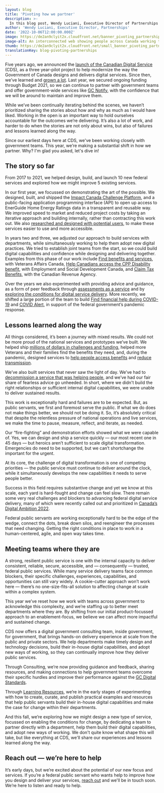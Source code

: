 ```yaml
---
layout: blog
title: 'Pivoting how we partner'
description: >-
  In this blog post, Wendy Luciani, Executive Director of Partnerships looks back at 5 years of working with teams across government to improve digital service delivery for people, and what lies ahead for our Partnerships team at the Canadian Digital Service. 
author: 'Wendy Luciani, Executive Director, Partnerships'
date: '2022-10-06T12:00:00.000Z'
image: https://de2an9clyit2x.cloudfront.net/banner_pivoting_partnerships_d296e0dc14.jpg
image-alt: An interconnected web showing people across Canada working together to provide digital services. They put people at the heart of their work.
thumb: https://de2an9clyit2x.cloudfront.net/small_banner_pivoting_partnerships_d296e0dc14.jpg
translationKey: blog-pivoting-partnerships
---
```

Five years ago, we announced the [launch of the Canadian Digital Service](https://digital.canada.ca/2017/07/18/launch-of-the-canadian-digital-service/) (CDS), as a three year-pilot project to help modernize the way the Government of Canada designs and delivers digital services. Since then, we’ve learned and [grown a lot](https://digital.canada.ca/meet-the-team/). Last year, we secured ongoing funding through Budget 2021, so we can continue to partner with government teams and offer government-wide services like [GC Notify](https://notification.canada.ca/), with the confidence that we will be around to maintain and improve them.

While we’ve been continually iterating behind the scenes, we haven’t prioritized sharing the stories about how and why as much as I would have liked. Working in the open is an important way to hold ourselves accountable for the outcomes we’re delivering. It’s also a lot of work, and harder to do when the stories are not only about wins, but also of failures and lessons learned along the way.  

Since our earliest days here at CDS, we've been working closely with government teams. This year, we’re making a substantial shift in how we partner. Why? I'm glad you asked, let's dive in! 

## The story so far
From 2017 to 2021, we helped design, build, and launch 10 new federal services and explored how we might improve 5 existing services. 

In our first year, we focussed on demonstrating the art of the possible. We designed, built, and shipped the [Impact Canada Challenge Platform](https://impact.canada.ca/en/challenges), and a public-facing application programming interface (API) to open up access to EnerGuide Home Energy Ratings data in a transparent and reusable way. We improved speed to market and reduced project costs by taking an iterative approach and building internally, rather than contracting this work out. We also [researched and designed with potential users](https://digital.canada.ca/2018/02/15/a-conducting-user-research-with-nrcan/), to make these services easier to use and more accessible.

In years two and three, we adjusted our approach to build services with departments, while simultaneously working to help them adopt new digital practices. We tried to establish joint teams from the start, so we could build digital capabilities and confidence while designing and delivering together. Examples from this phase of our work include [Find benefits and services](https://cds-snc.github.io/vac-find-benefits-and-services-documentation/), with Veterans Affairs Canada, [Help Canadians access the CPP Disability benefit](https://cds-snc.github.io/cpp-disability-documentation/), with Employment and Social Development Canada, and [Claim Tax Benefits](https://cds-snc.github.io/claim-tax-benefits-documentation/information-about-claim-tax-benefits/), with the Canadian Revenue Agency. 

Over the years we also experimented with providing advice and guidance, as a form of peer feedback through  [assessments as a service](https://digital.canada.ca/2019/08/06/building-a-community-of-practice-by-offering-assessments-as-a-service/) and by [exploring the conditions for digital service delivery](https://digital.canada.ca/2021/04/07/exploring-the-conditions-for-digital-service-delivery/). More recently, we shifted a large portion of the team to build [Find financial help during COVID-19](https://cds-snc.github.io/c19-benefits-prestations-docs/home/) and [COVID Alert](https://articles.alpha.canada.ca/covid-alert-alerte-covid/), in support of the federal government’s pandemic response.

## Lessons learned along the way 

All things considered, it’s been a journey with mixed results. We could not be more proud of the national services and prototypes we’ve built. We helped ship [millions of dollars in challenges and funding](https://impact.canada.ca/en/about), helped more Veterans and their families find the benefits they need, and, during the pandemic, designed services to [help people access benefits](https://cds-snc.github.io/c19-benefits-prestations-docs/home/) and [reduce transmission](https://articles.alpha.canada.ca/covid-alert-alerte-covid/). 

We’ve also built services that never saw the light of day. We’ve had to [decommission a service that was helping people](https://digital.canada.ca/2018/04/13/reschedule-a-citizenship-appointment/), and we’ve had our fair share of fearless advice go unheeded. In short, where we didn't build the right relationships or sufficient internal digital capabilities, we were unable to deliver sustained results. 

This work is exceptionally hard and failures are to be expected. But, as public servants, we first and foremost serve the public. If what we do does not make things better, we should not be doing it. So, it’s absolutely critical that despite the relentless pressure of national operations and live services, we make the time to pause, measure, reflect, and iterate, as needed. 

Our “fire-fighting” and demonstration efforts showed what we were capable of. Yes, we can design and ship a service quickly — our most recent one in 45 days — but heroics aren’t sufficient to scale digital transformation. Emergencies do need to be supported, but we can’t shortchange the important for the urgent. 

At its core, the challenge of digital transformation is one of competing priorities — the public service must continue to deliver around the clock, while it simultaneously develops the new capabilities it needs to serve people better.  

Success in this field requires substantive change and yet we know at this scale, each yard is hard-fought and change can feel slow. There remain some very real challenges and blockers to advancing federal digital service delivery, many of which were recently called out and prioritized in [Canada’s Digital Ambition 2022](https://www.canada.ca/en/government/system/digital-government/government-canada-digital-operations-strategic-plans/canada-digital-ambition.html).  

Federal public servants are working exceptionally hard to be the edge of the wedge, connect the dots, break down silos, and reengineer the processes that need changing. Getting the right conditions in place to work in a human-centered, agile, and open way takes time. 

## Meeting teams where they are 

A strong, resilient public service is one with the internal capacity to deliver consistent, reliable, secure, accessible, and — consequently — trusted, federal public services. While many service delivery teams face common blockers, their specific challenges, experiences, capabilities, and opportunities can still vary widely. A cookie-cutter approach won’t work here — there’s no one-size-fits-all solution to affecting change at scale within a complex system. 
 
This year we’ve reset how we work with teams across government to acknowledge this complexity, and we’re staffing up to better meet departments where they are. By shifting from our initial product-focussed approach to an enablement-focus, we believe we can affect more impactful and sustained change. 
 
CDS now offers a digital government consulting team, inside government, for government, that brings hands-on delivery experience at scale from the public and private sectors. We help departments make timely design and technology decisions, build their in-house digital capabilities, and adopt new ways of working, so they can continually improve how they deliver public services.
 
Through Consulting, we’re now providing guidance and feedback, sharing resources, and making connections to help government teams overcome their specific hurdles and improve their performance against the [GC Digital Standards](https://www.canada.ca/en/government/system/digital-government/government-canada-digital-standards.html). 

Through [Learning Resources](https://resources.alpha.canada.ca/), we’re in the early stages of experimenting with how to create, curate, and publish practical examples and resources that help public servants build their in-house digital capabilities and make the case for change within their departments. 

And this fall, we’re exploring how we might design a new type of service, focussed on enabling the conditions for change, by dedicating a team to partner directly with a department, help them build their digital capabilities, and adopt new ways of working. We don't quite know what shape this will take, but like everything at CDS, we'll share our experiences and lessons learned along the way.
 
## Reach out — we’re here to help

It’s early days, but we’re excited about the potential of our new focus and services. If you’re a federal public servant who wants help to improve how you design and deliver your services, [reach out](mailto:cds-snc@servicecanada.gc.ca) and we'll be in touch soon. We’re here to listen and ready to help. 
